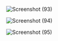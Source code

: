 
![Screenshot (93)](https://github.com/RuchiAgrawal9186/CodeClause/assets/112552732/ae0e2047-7342-46b1-be75-3b85194338ce)

![Screenshot (94)](https://github.com/RuchiAgrawal9186/CodeClause/assets/112552732/881f7066-6fb5-4b1a-813f-d08add8ff605)

![Screenshot (95)](https://github.com/RuchiAgrawal9186/CodeClause/assets/112552732/09a13c08-5185-4b3a-aa11-0b8d0777ec09)
